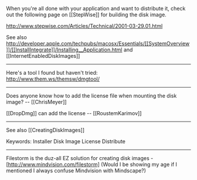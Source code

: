 When you're all done with your application and want to distribute it, check out the following page on [[StepWise]] for building the disk image.

http://www.stepwise.com/Articles/Technical/2001-03-29.01.html

See also http://developer.apple.com/techpubs/macosx/Essentials/[[SystemOverview]]/[[InstallIntegrate]]/Installing__Application.html and [[InternetEnabledDiskImages]]

----

Here's a tool I found but haven't tried: http://www.them.ws/themsw/dmgtool/

----

Does anyone know how to add the license file when mounting the disk image? -- [[ChrisMeyer]]

[[DropDmg]] can add the license -- [[RoustemKarimov]]

----

See also [[CreatingDiskImages]]

Keywords: Installer Disk Image License Distribute


----
Filestorm is the duz-all EZ solution for creating disk images - [http://www.mindvision.com/filestorm] (Would I be showing my age if I mentioned I always confuse Mindvision with Mindscape?)